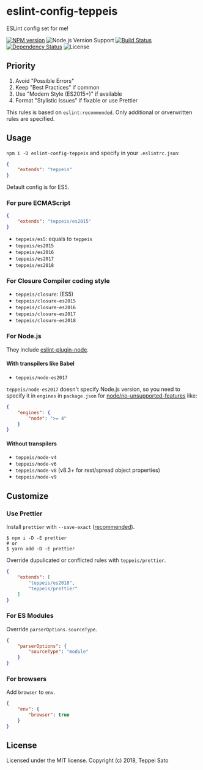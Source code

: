 eslint-config-teppeis
====

ESLint config set for me!

[![NPM version][npm-image]][npm-url]
![Node.js Version Support][node-version]
[![Build Status][circleci-image]][circleci-url]
[![Dependency Status][deps-image]][deps-url]
![License][license]

## Priority

1. Avoid "Possible Errors"
2. Keep "Best Practices" if common
3. Use "Modern Style (ES2015+)" if available
4. Format "Stylistic Issues" if fixable or use Prettier

This rules is based on `eslint:recommended`.
Only additional or orverwritten rules are specified. 

## Usage

`npm i -D eslint-config-teppeis` and specify in your `.eslintrc.json`:

```json
{
    "extends": "teppeis"
}
```

Default config is for ES5.

### For pure ECMAScript

```json
{
    "extends": "teppeis/es2015"
}
```

- `teppeis/es5`: equals to `teppeis`
- `teppeis/es2015`
- `teppeis/es2016`
- `teppeis/es2017`
- `teppeis/es2018`

### For Closure Compiler coding style

- `teppeis/closure`: (ES5)
- `teppeis/closure-es2015`
- `teppeis/closure-es2016`
- `teppeis/closure-es2017`
- `teppeis/closure-es2018`

### For Node.js

They include [eslint-plugin-node](https://www.npmjs.com/package/eslint-plugin-node).

#### With transpilers like Babel

- `teppeis/node-es2017`

`teppeis/node-es2017` doesn't specify Node.js version, so you need to specify it in `engines` in `package.json` for
[node/no-unsupported-features](https://github.com/mysticatea/eslint-plugin-node/blob/master/docs/rules/no-unsupported-features.md)
like:

```json
{
    "engines": {
        "node": ">= 4"
    }
}
```

#### Without transpilers

- `teppeis/node-v4`
- `teppeis/node-v6`
- `teppeis/node-v8` (v8.3+ for rest/spread object properties)
- `teppeis/node-v9`

## Customize

### Use Prettier

Install `prettier` with `--save-exact` ([recommended](https://prettier.io/docs/en/install.html)).

```console
$ npm i -D -E prettier
# or
$ yarn add -D -E prettier
```

Override dupulicated or conflicted rules with `teppeis/prettier`.

```json
{
    "extends": [
        "teppeis/es2018",
        "teppeis/prettier"
    ]
}
```

### For ES Modules

Override `parserOptions.sourceType`.

```json
{
    "parserOptions": {
        "sourceType": "module"
    }
}
```

### For browsers

Add `browser` to `env`.

```json
{
    "env": {
        "browser": true
    }
}
```

## License

Licensed under the MIT license.
Copyright (c) 2018, Teppei Sato

[npm-image]: https://img.shields.io/npm/v/eslint-config-teppeis.svg
[npm-url]: https://npmjs.org/package/eslint-config-teppeis
[npm-downloads-image]: https://img.shields.io/npm/dm/eslint-config-teppeis.svg
[travis-image]: https://img.shields.io/travis/teppeis/eslint-config-teppeis/master.svg
[travis-url]: https://travis-ci.org/teppeis/eslint-config-teppeis
[circleci-image]: https://circleci.com/gh/teppeis/eslint-config-teppeis.svg?style=shield
[circleci-url]: https://circleci.com/gh/teppeis/eslint-config-teppeis
[deps-image]: https://img.shields.io/david/teppeis/eslint-config-teppeis.svg
[deps-url]: https://david-dm.org/teppeis/eslint-config-teppeis
[node-version]: https://img.shields.io/badge/Node.js%20support-v4,v6,v8-brightgreen.svg
[coverage-image]: https://img.shields.io/coveralls/teppeis/eslint-config-teppeis/master.svg
[coverage-url]: https://coveralls.io/github/teppeis/eslint-config-teppeis?branch=master
[license]: https://img.shields.io/npm/l/eslint-config-teppeis.svg
